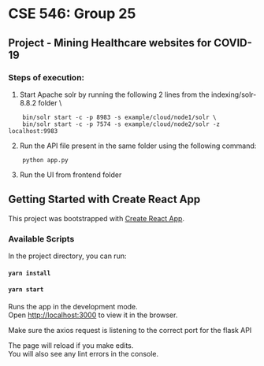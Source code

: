 # CSE 546: Group 25
## Project - Mining Healthcare websites for COVID-19


### Steps of execution:
1) Start Apache solr by running the following 2 lines from the indexing/solr-8.8.2 folder \
```
    bin/solr start -c -p 8983 -s example/cloud/node1/solr \
    bin/solr start -c -p 7574 -s example/cloud/node2/solr -z localhost:9983
```
2) Run the API file present in the same folder using the following command: 
```
    python app.py
```
3) Run the UI from frontend folder
## Getting Started with Create React App

This project was bootstrapped with [Create React App](https://github.com/facebook/create-react-app).

### Available Scripts

In the project directory, you can run:

#### `yarn install`

#### `yarn start`

Runs the app in the development mode.\
Open [http://localhost:3000](http://localhost:3000) to view it in the browser.


Make sure the axios request is listening to the correct port for the flask API

The page will reload if you make edits.\
You will also see any lint errors in the console.

